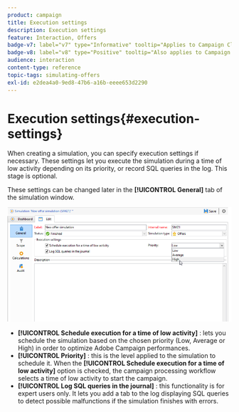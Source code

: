 ```yaml
---
product: campaign
title: Execution settings
description: Execution settings
feature: Interaction, Offers
badge-v7: label="v7" type="Informative" tooltip="Applies to Campaign Classic v7"
badge-v8: label="v8" type="Positive" tooltip="Also applies to Campaign v8"
audience: interaction
content-type: reference
topic-tags: simulating-offers
exl-id: e2dea4a0-9ed8-47b6-a16b-eeee653d2290
---
```

# Execution settings{#execution-settings}

 

When creating a simulation, you can specify execution settings if necessary. These settings let you execute the simulation during a time of low activity depending on its priority, or record SQL queries in the log. This stage is optional.

These settings can be changed later in the **[!UICONTROL General]** tab of the simulation window.

![](assets/offer_simulation_008.png)

* **[!UICONTROL Schedule execution for a time of low activity]** : lets you schedule the simulation based on the chosen priority (Low, Average or High) in order to optimize Adobe Campaign performances.
* **[!UICONTROL Priority]** : this is the level applied to the simulation to schedule it. When the **[!UICONTROL Schedule execution for a time of low activity]** option is checked, the campaign processing workflow selects a time of low activity to start the campaign.
* **[!UICONTROL Log SQL queries in the journal]** : this functionality is for expert users only. It lets you add a tab to the log displaying SQL queries to detect possible malfunctions if the simulation finishes with errors.
